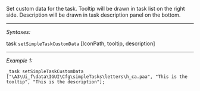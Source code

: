 Set custom data for the task. Tooltip will be drawn in task list on the right side. Description will be drawn in task description panel on the bottom.


---
*Syntaxes:*

task `setSimpleTaskCustomData` [IconPath, tooltip, description]

---
*Example 1:*

```sqf
_task setSimpleTaskCustomData ["\A3\Ui_f\data\IGUI\Cfg\simpleTasks\letters\h_ca.paa", "This is the tooltip", "This is the description"];
```